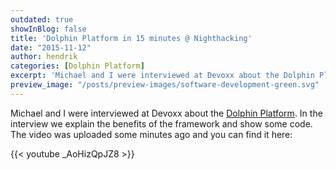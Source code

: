 ```yaml
---
outdated: true
showInBlog: false
title: 'Dolphin Platform in 15 minutes @ Nighthacking'
date: "2015-11-12"
author: hendrik
categories: [Dolphin Platform]
excerpt: 'Michael and I were interviewed at Devoxx about the Dolphin Platform. In the interview we explain the benefits of the framework and show some code. The video was uploaded some minutes ago'
preview_image: "/posts/preview-images/software-development-green.svg"
---
```

Michael and I were interviewed at Devoxx about the [Dolphin Platform](http://www.dolphin-platform.io). In the interview we explain the benefits of the framework and show some code. The video was uploaded some minutes ago and you can find it here:

{{< youtube _AoHizQpJZ8 >}}
